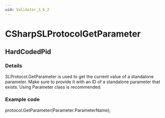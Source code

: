 ```yaml
---
uid: Validator_3_6_2
---
```


# CSharpSLProtocolGetParameter

## HardCodedPid

<!-- Description, Properties, ... sections are auto-generated. -->
<!-- REPLACE ME AUTO-GENERATION -->

### Details

SLProtocol.GetParameter is used to get the current value of a standalone parameter.
Make sure to provide it with an ID of a standalone parameter that exists.
Using Parameter class is recommended.

### Example code

protocol.GetParameter(Parameter.ParameterName);
